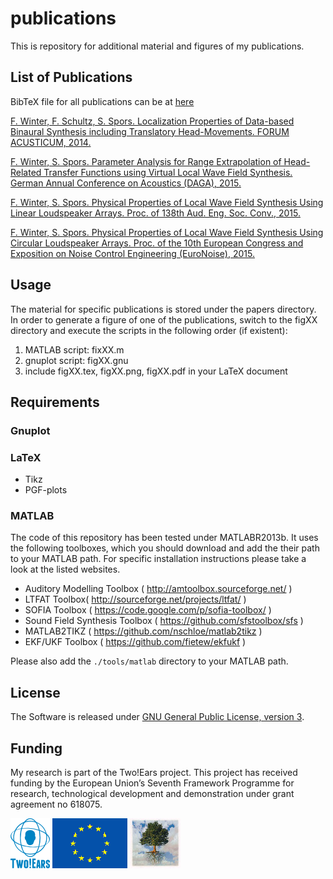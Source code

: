 publications
============

This is repository for additional material and figures of my publications.

List of Publications
--------------------

BibTeX file for all publications can be at [here](papers/papers.bib)

[F. Winter, F. Schultz, S. Spors. Localization Properties of Data-based Binaural Synthesis including Translatory Head-Movements. FORUM ACUSTICUM, 2014.](papers/2014-09_ForumAcusticum_Localization_Binaural_Synthesis)

[F. Winter, S. Spors. Parameter Analysis for Range Extrapolation of Head-Related Transfer Functions using Virtual Local Wave Field Synthesis. German Annual Conference on Acoustics (DAGA), 2015.](papers/2015-03_DAGA_HRTF_Extrapolation_Local_WFS)

[F. Winter, S. Spors. Physical Properties of Local Wave Field Synthesis Using Linear Loudspeaker Arrays. Proc. of 138th Aud. Eng. Soc. Conv., 2015.](papers/2015-05_AES138_Aliasing_Linear_Local_WFS)

[F. Winter, S. Spors. Physical Properties of Local Wave Field Synthesis Using Circular Loudspeaker Arrays. Proc. of the 10th European Congress and Exposition on Noise Control Engineering (EuroNoise), 2015.](papers/2015-05_EuroNoise_Aliasing_Circular_Local_WFS)


Usage
-----

The material for specific publications is stored under the papers directory. In
order to generate a figure of one of the publications, switch to the figXX
directory and execute the scripts in the following order (if existent):

1. MATLAB script: fixXX.m
2. gnuplot script: figXX.gnu
3. include figXX.tex, figXX.png, figXX.pdf in your LaTeX document

Requirements
------------
### Gnuplot

### LaTeX

* Tikz
* PGF-plots

### MATLAB

The code of this repository has been tested under MATLABR2013b. It uses the
following toolboxes, which you should download and add the their path to your
MATLAB path. For specific installation instructions please take a look at the
listed websites.
* Auditory Modelling Toolbox ( http://amtoolbox.sourceforge.net/ )
* LTFAT Toolbox( http://sourceforge.net/projects/ltfat/ )
* SOFIA Toolbox ( https://code.google.com/p/sofia-toolbox/ )
* Sound Field Synthesis Toolbox ( https://github.com/sfstoolbox/sfs )
* MATLAB2TIKZ ( https://github.com/nschloe/matlab2tikz )
* EKF/UKF Toolbox ( https://github.com/fietew/ekfukf )

Please also add the `./tools/matlab` directory to your MATLAB path.

License
------------

The Software is released under [GNU General Public License, version 3].

Funding
------------

My research is part of the Two!Ears project. This project has received funding
by the European Union’s Seventh Framework Programme for research, technological
development and demonstration under grant agreement no 618075.

[![Two!Ears](doc/img/twoears.png)](http://www.twoears.eu)
![EU Flag](doc/img/eu-flag.gif)
[![Tree](doc/img/tree.jpg)](http://cordis.europa.eu/fet-proactive/)

[GNU General Public License, version 3]:http://www.gnu.org/licenses/gpl-3.0.html
